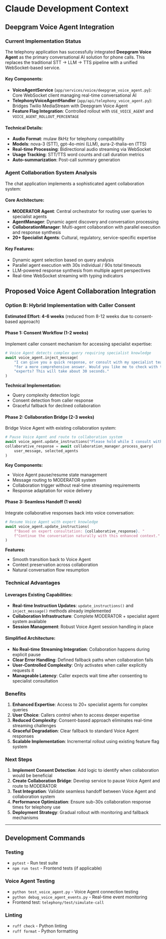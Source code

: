 # Claude Development Context

## Deepgram Voice Agent Integration

### Current Implementation Status

The telephony application has successfully integrated **Deepgram Voice Agent** as the primary conversational AI solution for phone calls. This replaces the traditional STT → LLM → TTS pipeline with a unified WebSocket-based service.

#### Key Components:
- **VoiceAgentService** (`app/services/voice/deepgram_voice_agent.py`): Core WebSocket client managing real-time conversational AI
- **TelephonyVoiceAgentHandler** (`app/api/telephony_voice_agent.py`): Bridges Twilio MediaStream with Deepgram Voice Agent
- **Feature Flag Integration**: Controlled rollout with `USE_VOICE_AGENT` and `VOICE_AGENT_ROLLOUT_PERCENTAGE`

#### Technical Details:
- **Audio Format**: mulaw 8kHz for telephony compatibility
- **Models**: nova-3 (STT), gpt-4o-mini (LLM), aura-2-thalia-en (TTS)
- **Real-time Processing**: Bidirectional audio streaming via WebSocket
- **Usage Tracking**: STT/TTS word counts and call duration metrics
- **Auto-summarization**: Post-call summary generation

### Agent Collaboration System Analysis

The chat application implements a sophisticated agent collaboration system:

#### Core Architecture:
- **MODERATOR Agent**: Central orchestrator for routing user queries to specialist agents
- **AgentManager**: Dynamic agent discovery and conversation processing
- **CollaborationManager**: Multi-agent collaboration with parallel execution and response synthesis
- **20+ Specialist Agents**: Cultural, regulatory, service-specific expertise

#### Key Features:
- Dynamic agent selection based on query analysis
- Parallel agent execution with 30s individual / 90s total timeouts
- LLM-powered response synthesis from multiple agent perspectives
- Real-time WebSocket streaming with typing indicators

## Proposed Voice Agent Collaboration Integration

### Option B: Hybrid Implementation with Caller Consent

**Estimated Effort: 4-6 weeks** (reduced from 8-12 weeks due to consent-based approach)

#### Phase 1: Consent Workflow (1-2 weeks)
Implement caller consent mechanism for accessing specialist expertise:

```python
# Voice Agent detects complex query requiring specialist knowledge
await voice_agent.inject_message(
    "I can give you a quick response, or consult with my specialist team "
    "for a more comprehensive answer. Would you like me to check with the "
    "experts? This will take about 30 seconds."
)
```

**Technical Implementation:**
- Query complexity detection logic
- Consent detection from caller response
- Graceful fallback for declined collaboration

#### Phase 2: Collaboration Bridge (2-3 weeks)
Bridge Voice Agent with existing collaboration system:

```python
# Pause Voice Agent and route to collaboration system
await voice_agent.update_instructions("Please hold while I consult with specialists...")
collaborative_response = await collaboration_manager.process_query(
    user_message, selected_agents
)
```

**Key Components:**
- Voice Agent pause/resume state management
- Message routing to MODERATOR system
- Collaboration trigger without real-time streaming requirements
- Response adaptation for voice delivery

#### Phase 3: Seamless Handoff (1 week)
Integrate collaborative responses back into voice conversation:

```python
# Resume Voice Agent with expert knowledge
await voice_agent.update_instructions(
    f"Based on expert consultation: {collaborative_response}. "
    f"Continue the conversation naturally with this enhanced context."
)
```

**Features:**
- Smooth transition back to Voice Agent
- Context preservation across collaboration
- Natural conversation flow resumption

### Technical Advantages

#### Leverages Existing Capabilities:
- **Real-time Instruction Updates**: `update_instructions()` and `inject_message()` methods already implemented
- **Collaboration Infrastructure**: Complete MODERATOR + specialist agent system available
- **Session Management**: Robust Voice Agent session handling in place

#### Simplified Architecture:
- **No Real-time Streaming Integration**: Collaboration happens during explicit pause
- **Clear Error Handling**: Defined fallback paths when collaboration fails
- **User-Controlled Complexity**: Only activates when caller explicitly requests it
- **Manageable Latency**: Caller expects wait time after consenting to specialist consultation

### Benefits

1. **Enhanced Expertise**: Access to 20+ specialist agents for complex queries
2. **User Choice**: Callers control when to access deeper expertise
3. **Reduced Complexity**: Consent-based approach eliminates real-time streaming challenges
4. **Graceful Degradation**: Clear fallback to standard Voice Agent responses
5. **Scalable Implementation**: Incremental rollout using existing feature flag system

### Next Steps

1. **Implement Consent Detection**: Add logic to identify when collaboration would be beneficial
2. **Create Collaboration Bridge**: Develop service to pause Voice Agent and route to MODERATOR
3. **Test Integration**: Validate seamless handoff between Voice Agent and collaboration system
4. **Performance Optimization**: Ensure sub-30s collaboration response times for telephony use
5. **Deployment Strategy**: Gradual rollout with monitoring and fallback mechanisms

---

## Development Commands

### Testing
- `pytest` - Run test suite
- `npm run test` - Frontend tests (if applicable)

### Voice Agent Testing
- `python test_voice_agent.py` - Voice Agent connection testing
- `python debug_voice_agent_events.py` - Real-time event monitoring
- Frontend test: `telephony/test/simulate-call`

### Linting
- `ruff check` - Python linting
- `ruff format` - Python formatting